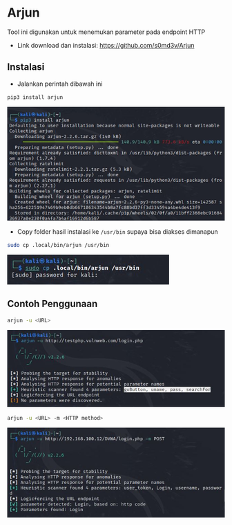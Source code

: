 # Arjun
Tool ini digunakan untuk menemukan parameter pada endpoint HTTP

- Link download dan instalasi: https://github.com/s0md3v/Arjun

## Instalasi
- Jalankan perintah dibawah ini
```sh
pip3 install arjun
```

![alt text](https://github.com/rahardian-dwi-saputra/bugbounty-tools/blob/main/assets/arjun/arjun%201.JPG)

- Copy folder hasil instalasi ke `/usr/bin` supaya bisa diakses dimanapun
```sh
sudo cp .local/bin/arjun /usr/bin
```

![alt text](https://github.com/rahardian-dwi-saputra/bugbounty-tools/blob/main/assets/arjun/arjun%202.JPG)

## Contoh Penggunaan
```sh
arjun -u <URL>
```

![alt text](https://github.com/rahardian-dwi-saputra/bugbounty-tools/blob/main/assets/arjun/arjun%203.JPG)

```sh
arjun -u <URL> -m <HTTP method>
```

![alt text](https://github.com/rahardian-dwi-saputra/bugbounty-tools/blob/main/assets/arjun/arjun%204.JPG)